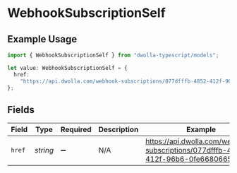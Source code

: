 # WebhookSubscriptionSelf

## Example Usage

```typescript
import { WebhookSubscriptionSelf } from "dwolla-typescript/models";

let value: WebhookSubscriptionSelf = {
  href:
    "https://api.dwolla.com/webhook-subscriptions/077dfffb-4852-412f-96b6-0fe668066589",
};
```

## Fields

| Field                                                                             | Type                                                                              | Required                                                                          | Description                                                                       | Example                                                                           |
| --------------------------------------------------------------------------------- | --------------------------------------------------------------------------------- | --------------------------------------------------------------------------------- | --------------------------------------------------------------------------------- | --------------------------------------------------------------------------------- |
| `href`                                                                            | *string*                                                                          | :heavy_minus_sign:                                                                | N/A                                                                               | https://api.dwolla.com/webhook-subscriptions/077dfffb-4852-412f-96b6-0fe668066589 |